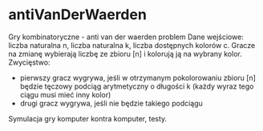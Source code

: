 # antiVanDerWaerden
Gry kombinatoryczne - anti van der waerden problem
Dane wejściowe: liczba naturalna n, liczba naturalna k, liczba dostępnych kolorów c.
Gracze na zmianę wybierają liczbę ze zbioru [n] i kolorują ją na wybrany kolor.
Zwycięstwo:
- pierwszy gracz wygrywa, jeśli w otrzymanym pokolorowaniu zbioru [n] będzie tęczowy podciąg arytmetyczny o długości k (każdy wyraz tego ciągu musi mieć inny kolor)
- drugi gracz wygrywa, jeśli nie będzie takiego podciągu

Symulacja gry komputer kontra komputer, testy.

